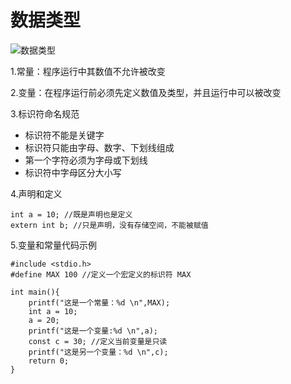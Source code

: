 # 数据类型

![数据类型](https://github.com/shuzhuchengfu2/CNote/blob/master/img/数据类型.png)

1.常量：程序运行中其数值不允许被改变

2.变量：在程序运行前必须先定义数值及类型，并且运行中可以被改变

3.标识符命名规范
 * 标识符不能是关键字
 * 标识符只能由字母、数字、下划线组成
 * 第一个字符必须为字母或下划线
 * 标识符中字母区分大小写

 4.声明和定义

 	int a = 10; //既是声明也是定义
 	extern int b; //只是声明，没有存储空间，不能被赋值

 5.变量和常量代码示例

	#include <stdio.h>
	#define MAX 100 //定义一个宏定义的标识符 MAX

	int main(){
	    printf("这是一个常量：%d \n",MAX);
	    int a = 10;
	    a = 20;
	    printf("这是一个变量:%d \n",a);
	    const c = 30; //定义当前变量是只读
	    printf("这是另一个变量：%d \n",c);
	    return 0;
	}









